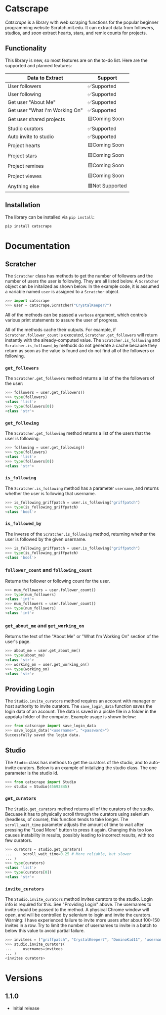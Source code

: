 # Catscrape

*Catscrape* is a library with web scraping functions for the popular beginner programming website Scratch.mit.edu. It can extract data from followers, studios, and *soon* extract hearts, stars, and remix counts for projects.

## Functionality

This library is new, so most features are on the to-do list. Here are the supported and planned features:

|Data to Extract|Support|
|--|--|
|User followers|✅Supported|
|User following|✅Supported|
|Get user "About Me"|✅Supported|
|Get user "What I'm Working On"|✅Supported|
|Get user shared projects|🟨Coming Soon|
|Studio curators|✅Supported|
|Auto invite to studio|✅Supported|
|Project hearts|🟨Coming Soon|
|Project stars|🟨Coming Soon|
|Project remixes|🟨Coming Soon|
|Project viewes|🟨Coming Soon|
|Anything else|🟥Not Supported|

## Installation

The library can be installed via `pip install`:
```bash
pip install catscrape
```

# Documentation

## Scratcher

The `Scratcher` class has methods to get the number of followers and the number of users the user is following. They are all listed below.
A `Scratcher` object can be initalized as shown below. In the example code, it is assumed a variable named `user` is assigned to a `Scratcher` object.
```python
>>> import catscrape
>>> user = catscrape.Scratcher("CrystalKeeper7")
```
All of the methods can be passed a `verbose` argument, which controls various print statements to assure the user of progress.

All of the methods cache their outputs. For example, if `Scratcher.follower_count` is executed, `Scratcher.get_followers` will return instantly with the already-computed value. The `Scratcher.is_following` and `Scratcher.is_followed_by` methods do not generate a cache because they return as soon as the value is found and do not find all of the followers or following.

### `get_followers`

The `Scratcher.get_followers` method returns a list of the the followers of the user:
```python
>>> followers = user.get_followers()
>>> type(followers)
<class 'list'>
>>> type(followers[0])
<class 'str'>
```

### `get_following`

The `Scratcher.get_following` method returns a list of the users that the user is following:
```python
>>> following = user.get_following()
>>> type(followers)
<class 'list'>
>>> type(followers[0])
<class 'str'>
```

### `is_following`

The `Scratcher.is_following` method has a parameter `username`, and returns whether the user is following that username.
```python
>>> is_following_griffpatch = user.is_following("griffpatch")
>>> type(is_following_griffpatch)
<class 'bool'>
```

### `is_followed_by`

The inverse of the `Scratcher.is_following` method, returning whether the user is followed by the given username.
```python
>>> is_following_griffpatch = user.is_following("griffpatch")
>>> type(is_following_griffpatch)
<class 'bool'>
```

### `follower_count` and `following_count`

Returns the follower or following count for the user.
```python
>>> num_followers = user.follower_count()
>>> type(num_followers)
<class 'int'>
>>> num_followers = user.follower_count()
>>> type(num_followers)
<class 'int'>
```

### `get_about_me` and `get_working_on`

Returns the text of the "About Me" or "What I'm Working On" section of the user's page.
```python
>>> about_me = user.get_about_me()
>>> type(about_me)
<class 'str'>
>>> working_on = user.get_working_on()
>>> type(working_on)
<class 'str'>
```

## Providing Login

The `Studio.invite_curators` method requires an account with manager or host authority to invite curators. The `save_login_data` function saves the login data of an account. The data is saved in a pickle file in a folder in the appdata folder of the computer. Example usage is shown below:
```python
>>> from catscrape import save_login_data
>>> save_login_data("<username>", "<password>")
Successfully saved the login data.
```
## Studio

The `Studio` class has methods to get the curators of the studio, and to auto-invite curators. Below is an example of initalizing the studio class. The one parameter is the studio id.
```python
>>> from catscrape import Studio
>>> studio = Studio(45693845)
```

### `get_curators`

The `Studio.get_curators` method returns all of the curators of the studio. Becuase it has to physically scroll through the curators using selenium (headless, of course), this function tends to take longer. The `scroll_wait_time` parameter adjusts the amount of time to wait after pressing the "Load More" button to press it again. Changing this too low causes instability in results, possibly leading to incorrect results, with too few curators.
```python
>>> curators = studio.get_curators(
...     scroll_wait_time=0.25 # More reliable, but slower
... )
>>> type(curators)
<class 'list'>
>>> type(curators[0])
<class 'str'>
```

### `invite_curators`

The `Studio.invite_curators` method invites curators to the studio. Login info is required for this. See "Providing Login" above.
The usernames to invite should be passed to the method. A physical Chrome window will open, and will be controlled by selenium to login and invite the curators.
Warning: I have experienced failure to invite more users after about 100-150 invites in a row. Try to limit the number of usernames to invite in a batch to below this value to avoid partial failure.
```python
>>> invitees = ["griffpatch", "CrystalKeeper7", "DominoKid11", "username4"]
>>> studio.invite_curators(
...     usernames=invitees
... )
<invites curators>
```

# Versions
## 1.1.0
- Initial release